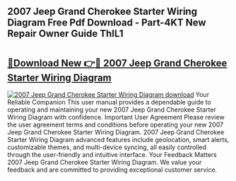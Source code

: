 ## 2007 Jeep Grand Cherokee Starter Wiring Diagram Free Pdf Download - Part-4KT New Repair Owner Guide ThIL1

# <h2><a href="http://dftzu9.blite.top/?on=2007+Jeep+Grand+Cherokee+Starter+Wiring+Diagram">🔗Download New 👉🔴 2007 Jeep Grand Cherokee Starter Wiring Diagram</a></h2>

[![2007 Jeep Grand Cherokee Starter Wiring Diagram download](https://i.imgur.com/lujVjoI.png)](http://dftzu9.blite.top/?on=2007+Jeep+Grand+Cherokee+Starter+Wiring+Diagram)
Your Reliable Companion This user manual provides a dependable guide to operating and maintaining your new 2007 Jeep Grand Cherokee Starter Wiring Diagram with confidence. Important User Agreement Please review the user agreement terms and conditions before operating your new 2007 Jeep Grand Cherokee Starter Wiring Diagram. 2007 Jeep Grand Cherokee Starter Wiring Diagram advanced features include geolocation, smart alerts, customizable themes, and multi-device syncing, all easily controlled through the user-friendly and intuitive interface. Your Feedback Matters 2007 Jeep Grand Cherokee Starter Wiring Diagram. We value your feedback and are committed to providing exceptional customer service.
